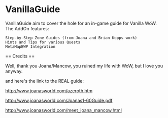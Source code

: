 VanillaGuide
============
VanillaGuide aim to cover the hole for an in-game guide for Vanilla WoW. The AddOn features:

    Step-by-Step Zone Guides (from Joana and Brian Kopps work)
    Hints and Tips for various Quests
    MetaMapBWP Integration


== Credits ==

Well, thank you Joana/Mancow, you ruined my life with WoW, but I love you anyway.

and here's the link to the REAL guide:

http://www.joanasworld.com/azeroth.htm

http://www.joanasworld.com/Joanas1-60Guide.pdf

http://www.joanasworld.com/meet_joana_mancow.html
